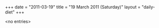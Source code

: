 +++
date = "2011-03-19"
title = "19 March 2011 (Saturday)"
layout = "daily-diet"
+++


\<no entries\>